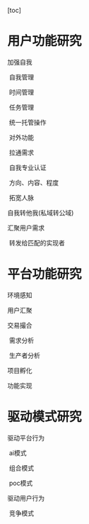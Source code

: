 [toc]

# 用户功能研究

加强自我

​	自我管理

​		时间管理

​		任务管理

​	统一托管操作

​	对外功能

​		拉通需求

​	自我专业认证

​		方向、内容、程度

​	拓宽人脉

自我转他我(私域转公域)

汇聚用户需求

​	转发给匹配的实现者

# 平台功能研究

环境感知

用户汇聚

交易撮合

​	需求分析

​	生产者分析

项目孵化

功能实现

# 驱动模式研究

驱动平台行为

​	ai模式

​	组合模式

​	poc模式

驱动用户行为

​	竞争模式

